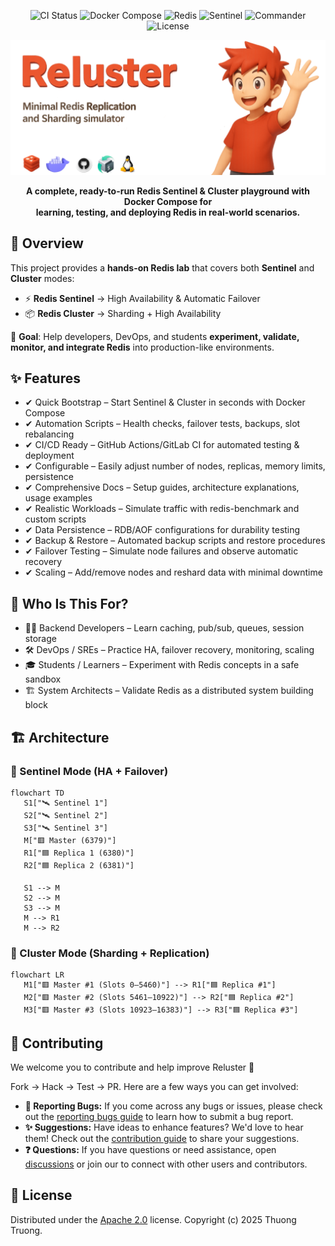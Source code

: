 <div align="center">
  <p>
    <img src="https://img.shields.io/github/actions/workflow/status/thuongtruong109/redis-cluster/ci.yml?label=CI&logo=github" alt="CI Status" height="28"/>
    <img src="https://img.shields.io/badge/Docker-Compose-brightgreen?logo=docker&logoColor=white" alt="Docker Compose" height="28"/>
    <img src="https://img.shields.io/badge/Cluster-Sharding-brightgreen?logo=redis&logoColor=white" alt="Redis" height="28"/>
    <img src="https://img.shields.io/badge/Sentinel-HA-brightgreen?logo=redis&logoColor=white" alt="Sentinel" height="28"/>
    <img src="https://img.shields.io/badge/Commander-UI-brightgreen?logo=redis&logoColor=white" alt="Commander" height="28"/>
   <img src="https://img.shields.io/badge/License-Apache%202.0-brightgreen?logo=apache&logoColor=white" alt="License" height="28"/>
  </p>

   <img src="./.github/assets/banner.webp" alt="Redis Cluster Banner" />

   <p><b>A complete, ready-to-run Redis Sentinel & Cluster playground with Docker Compose for <br/> learning, testing, and deploying Redis in real-world scenarios.</b></p>
</div>

## 📝 Overview

This project provides a **hands-on Redis lab** that covers both **Sentinel** and **Cluster** modes:

- ⚡ **Redis Sentinel** → High Availability & Automatic Failover
- 📦 **Redis Cluster** → Sharding + High Availability

🎯 **Goal**: Help developers, DevOps, and students **experiment, validate, monitor, and integrate Redis** into production-like environments.

## ✨ Features

- ✔ Quick Bootstrap – Start Sentinel & Cluster in seconds with Docker Compose
- ✔ Automation Scripts – Health checks, failover tests, backups, slot rebalancing
- ✔ CI/CD Ready – GitHub Actions/GitLab CI for automated testing & deployment
- ✔ Configurable – Easily adjust number of nodes, replicas, memory limits, persistence
- ✔ Comprehensive Docs – Setup guides, architecture explanations, usage examples
- ✔ Realistic Workloads – Simulate traffic with redis-benchmark and custom scripts
- ✔ Data Persistence – RDB/AOF configurations for durability testing
- ✔ Backup & Restore – Automated backup scripts and restore procedures
- ✔ Failover Testing – Simulate node failures and observe automatic recovery
- ✔ Scaling – Add/remove nodes and reshard data with minimal downtime

<!-- - ✔ Security – Basic auth, TLS setup examples -->
<!-- - ✔ Multi-Platform – Works on Linux, macOS, Windows (WSL2/Docker Desktop) -->
<!-- - ✔ Web UIs – Redis Commander, RedisInsight for easy data management & monitoring -->
<!-- - ✔ Monitoring Stack – RedisInsight, Redis Commander, Prometheus, Grafana, Alerts (Slack/Email/Telegram)
- ✔ Real-World Demos – Integration with Node.js, Python, Java, Go, etc. (caching, pub/sub, queues, sessions)
- ✔ Advanced Guides – Kubernetes (Helm, StatefulSet, Operator), Cloud Backup/Restore, TLS/Security -->

## 👤 Who Is This For?

- 👨‍💻 Backend Developers – Learn caching, pub/sub, queues, session storage
- 🛠️ DevOps / SREs – Practice HA, failover recovery, monitoring, scaling
- 🎓 Students / Learners – Experiment with Redis concepts in a safe sandbox
- 🏗️ System Architects – Validate Redis as a distributed system building block

## 🏗️ Architecture

### 🔹 Sentinel Mode (HA + Failover)

```mermaid
flowchart TD
   S1["🛰️ Sentinel 1"]
   S2["🛰️ Sentinel 2"]
   S3["🛰️ Sentinel 3"]
   M["🟥 Master (6379)"]
   R1["🟦 Replica 1 (6380)"]
   R2["🟦 Replica 2 (6381)"]

   S1 --> M
   S2 --> M
   S3 --> M
   M --> R1
   M --> R2
```

### 🔹 Cluster Mode (Sharding + Replication)

```mermaid
flowchart LR
   M1["🟥 Master #1 (Slots 0–5460)"] --> R1["🟦 Replica #1"]
   M2["🟥 Master #2 (Slots 5461–10922)"] --> R2["🟦 Replica #2"]
   M3["🟥 Master #3 (Slots 10923–16383)"] --> R3["🟦 Replica #3"]
```

## 🤝 Contributing

We welcome you to contribute and help improve Reluster 💚

Fork → Hack → Test → PR. Here are a few ways you can get involved:

- **🐛 Reporting Bugs:** If you come across any bugs or issues, please check out the [reporting bugs guide](https://github.com/thuongtruong109/reluster/issues) to learn how to submit a bug report.
- **✨ Suggestions:** Have ideas to enhance features? We'd love to hear them! Check out the [contribution guide](.github/CONTRIBUTING.md) to share your suggestions.
- **❓ Questions:** If you have questions or need assistance, open [discussions](https://github.com/thuongtruong109/reluster/discussions) or join our to connect with other users and contributors.

## 📝 License

Distributed under the [Apache 2.0](LICENSE) license. Copyright (c) 2025 Thuong Truong.

<!-- https://medium.com/@jielim36/basic-docker-compose-and-build-a-redis-cluster-with-docker-compose-0313f063afb6 -->
<!-- https://dev.to/hedgehog/set-up-redis-diskless-replication-359 -->
<!-- <img src="https://skillicons.dev/icons?i=redis,docker,bash,linux,github" height="45"/> -->

